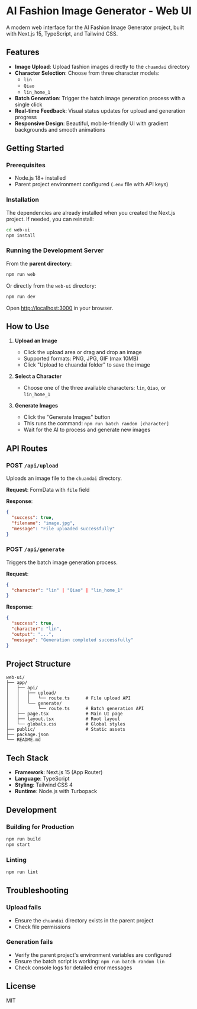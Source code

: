 # AI Fashion Image Generator - Web UI

A modern web interface for the AI Fashion Image Generator project, built with Next.js 15, TypeScript, and Tailwind CSS.

## Features

- **Image Upload**: Upload fashion images directly to the `chuandai` directory
- **Character Selection**: Choose from three character models:
  - `lin`
  - `Qiao`
  - `lin_home_1`
- **Batch Generation**: Trigger the batch image generation process with a single click
- **Real-time Feedback**: Visual status updates for upload and generation progress
- **Responsive Design**: Beautiful, mobile-friendly UI with gradient backgrounds and smooth animations

## Getting Started

### Prerequisites

- Node.js 18+ installed
- Parent project environment configured (`.env` file with API keys)

### Installation

The dependencies are already installed when you created the Next.js project. If needed, you can reinstall:

```bash
cd web-ui
npm install
```

### Running the Development Server

From the **parent directory**:

```bash
npm run web
```

Or directly from the `web-ui` directory:

```bash
npm run dev
```

Open [http://localhost:3000](http://localhost:3000) in your browser.

## How to Use

1. **Upload an Image**
   - Click the upload area or drag and drop an image
   - Supported formats: PNG, JPG, GIF (max 10MB)
   - Click "Upload to chuandai folder" to save the image

2. **Select a Character**
   - Choose one of the three available characters: `lin`, `Qiao`, or `lin_home_1`

3. **Generate Images**
   - Click the "Generate Images" button
   - This runs the command: `npm run batch random [character]`
   - Wait for the AI to process and generate new images

## API Routes

### POST `/api/upload`

Uploads an image file to the `chuandai` directory.

**Request**: FormData with `file` field

**Response**:
```json
{
  "success": true,
  "filename": "image.jpg",
  "message": "File uploaded successfully"
}
```

### POST `/api/generate`

Triggers the batch image generation process.

**Request**:
```json
{
  "character": "lin" | "Qiao" | "lin_home_1"
}
```

**Response**:
```json
{
  "success": true,
  "character": "lin",
  "output": "...",
  "message": "Generation completed successfully"
}
```

## Project Structure

```
web-ui/
├── app/
│   ├── api/
│   │   ├── upload/
│   │   │   └── route.ts      # File upload API
│   │   └── generate/
│   │       └── route.ts      # Batch generation API
│   ├── page.tsx              # Main UI page
│   ├── layout.tsx            # Root layout
│   └── globals.css           # Global styles
├── public/                   # Static assets
├── package.json
└── README.md
```

## Tech Stack

- **Framework**: Next.js 15 (App Router)
- **Language**: TypeScript
- **Styling**: Tailwind CSS 4
- **Runtime**: Node.js with Turbopack

## Development

### Building for Production

```bash
npm run build
npm start
```

### Linting

```bash
npm run lint
```

## Troubleshooting

### Upload fails

- Ensure the `chuandai` directory exists in the parent project
- Check file permissions

### Generation fails

- Verify the parent project's environment variables are configured
- Ensure the batch script is working: `npm run batch random lin`
- Check console logs for detailed error messages

## License

MIT
